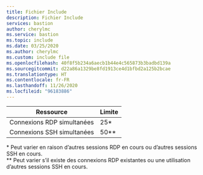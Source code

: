 ```yaml
---
title: Fichier Include
description: Fichier Include
services: bastion
author: cherylmc
ms.service: bastion
ms.topic: include
ms.date: 03/25/2020
ms.author: cherylmc
ms.custom: include file
ms.openlocfilehash: 40f8f5b234a6aecb1b44e4c565873b3badbd139a
ms.sourcegitcommit: d22a86a1329be8fd1913ce4d1bfbd2a125b2bcae
ms.translationtype: HT
ms.contentlocale: fr-FR
ms.lasthandoff: 11/26/2020
ms.locfileid: "96183886"
---
```

| Ressource | Limite |
| --- | --- |
| Connexions RDP simultanées |25* |
| Connexions SSH simultanées |50** |

\* Peut varier en raison d’autres sessions RDP en cours ou d’autres sessions SSH en cours.<br>
** Peut varier s’il existe des connexions RDP existantes ou une utilisation d’autres sessions SSH en cours.
